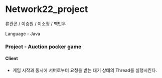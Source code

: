 # Network22_project

류관곤 / 이승원 / 이소정 / 백민우

Language - Java

### Project - Auction pocker game
#### Client

- 게임 시작과 동시에 서버로부터 요청을 받는 대기 상태의 Thread를 실행시킨다.
